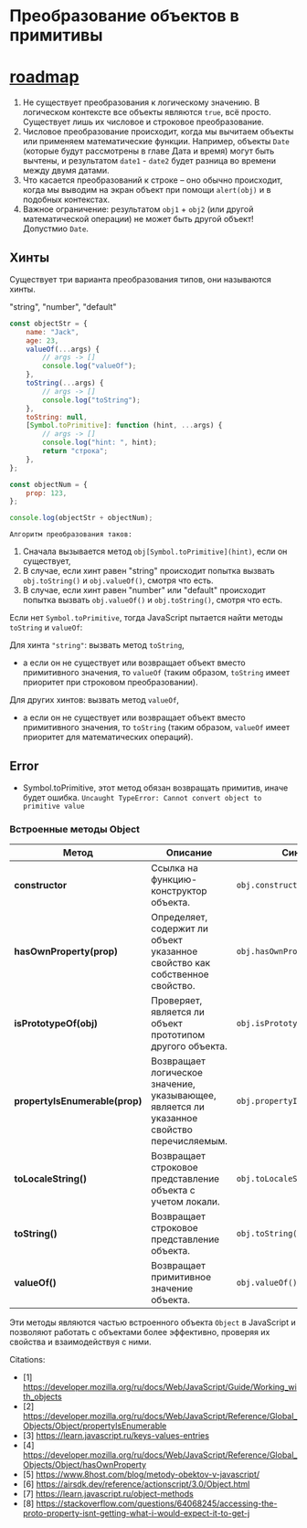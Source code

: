 # Преобразование объектов в примитивы

# [roadmap](/chapter-4/roadmap.md)

1. Не существует преобразования к логическому значению. В логическом контексте все объекты являются `true`, всё просто. Существует лишь их числовое и строковое преобразование.
2. Числовое преобразование происходит, когда мы вычитаем объекты или применяем математические функции. Например, объекты `Date` (которые будут рассмотрены в главе Дата и время) могут быть вычтены, и результатом `date1` - `date2` будет разница во времени между двумя датами.
3. Что касается преобразований к строке – оно обычно происходит, когда мы выводим на экран объект при помощи `alert(obj)` и в подобных контекстах.
4. Важное ограничение: результатом `obj1` + `obj2` (или другой математической операции) не может быть другой объект! Допустмио `Date`.

## Хинты

Существует три варианта преобразования типов, они называются хинты.

"string", "number", "default"

```js
const objectStr = {
    name: "Jack",
    age: 23,
    valueOf(...args) {
        // args -> []
        console.log("valueOf");
    },
    toString(...args) {
        // args -> []
        console.log("toString");
    },
    toString: null,
    [Symbol.toPrimitive]: function (hint, ...args) {
        // args -> []
        console.log("hint: ", hint);
        return "строка";
    },
};

const objectNum = {
    prop: 123,
};

console.log(objectStr + objectNum);
```

`Алгоритм преобразования таков:`

1. Сначала вызывается метод `obj[Symbol.toPrimitive](hint)`, если он существует,
2. В случае, если хинт равен "string" происходит попытка вызвать `obj.toString()` и `obj.valueOf()`, смотря что есть.
3. В случае, если хинт равен "number" или "default" происходит попытка вызвать `obj.valueOf()` и `obj.toString()`, смотря что есть.

Если нет `Symbol.toPrimitive`, тогда JavaScript пытается найти методы `toString` и `valueOf`:

Для хинта `"string"`: вызвать метод `toString`,

-   а если он не существует или возвращает объект вместо примитивного значения, то `valueOf` (таким образом, `toString` имеет приоритет при строковом преобразовании).

Для других хинтов: вызвать метод `valueOf`,

-   а если он не существует или возвращает объект вместо примитивного значения, то `toString` (таким образом, `valueOf` имеет приоритет для математических операций).

## Error

-   Symbol.toPrimitive, этот метод обязан возвращать примитив, иначе будет ошибка. `Uncaught TypeError: Cannot convert object to primitive value`

### Встроенные методы Object

| **Метод** | **Описание** | **Синтаксис** | **Пример использования** |
| --- | --- | --- | --- |
| **constructor** | Ссылка на функцию-конструктор объекта. | `obj.constructor` | `javascript<br>const obj = {};<br>console.log(obj.constructor); // Функция Object` |
| **hasOwnProperty(prop)** | Определяет, содержит ли объект указанное свойство как собственное свойство. | `obj.hasOwnProperty(prop)` | `javascript<br>const obj = { a: 1 };<br>console.log(obj.hasOwnProperty('a')); // true` |
| **isPrototypeOf(obj)** | Проверяет, является ли объект прототипом другого объекта. | `obj.isPrototypeOf(protoObj)` | `javascript<br>function Parent() {}<br>function Child() {}<br>Child.prototype = new Parent();<br>const child = new Child();<br>console.log(Parent.prototype.isPrototypeOf(child)); // true` |
| **propertyIsEnumerable(prop)** | Возвращает логическое значение, указывающее, является ли указанное свойство перечисляемым. | `obj.propertyIsEnumerable(prop)` | `javascript<br>const obj = { a: 1 };<br>console.log(obj.propertyIsEnumerable('a')); // true` |
| **toLocaleString()** | Возвращает строковое представление объекта с учетом локали. | `obj.toLocaleString()` | `javascript<br>const date = new Date();<br>console.log(date.toLocaleString());` |
| **toString()** | Возвращает строковое представление объекта. | `obj.toString()` | `javascript<br>const obj = { a: 1 };<br>console.log(obj.toString()); // [object Object]` |
| **valueOf()** | Возвращает примитивное значение объекта. | `obj.valueOf()` | `javascript<br>const obj = { value: 42 };<br>console.log(obj.valueOf()); // { value: 42 }` |

Эти методы являются частью встроенного объекта `Object` в JavaScript и позволяют работать с объектами более эффективно, проверяя их свойства и взаимодействуя с ними.

Citations:

-   [1] https://developer.mozilla.org/ru/docs/Web/JavaScript/Guide/Working_with_objects
-   [2] https://developer.mozilla.org/ru/docs/Web/JavaScript/Reference/Global_Objects/Object/propertyIsEnumerable
-   [3] https://learn.javascript.ru/keys-values-entries
-   [4] https://developer.mozilla.org/ru/docs/Web/JavaScript/Reference/Global_Objects/Object/hasOwnProperty
-   [5] https://www.8host.com/blog/metody-obektov-v-javascript/
-   [6] https://airsdk.dev/reference/actionscript/3.0/Object.html
-   [7] https://learn.javascript.ru/object-methods
-   [8] https://stackoverflow.com/questions/64068245/accessing-the-proto-property-isnt-getting-what-i-would-expect-it-to-get-j
